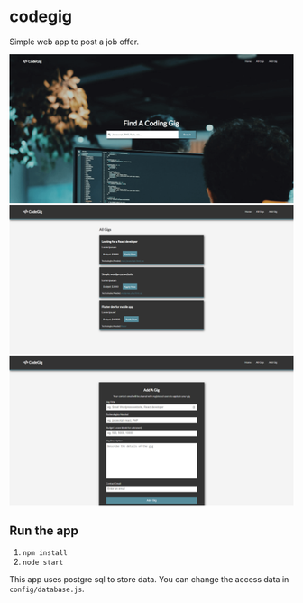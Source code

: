 # codegig

Simple web app to post a job offer.

![Main](docs/sc.png)
![Gigs](docs/sc2.png)
![Add gig](docs/sc3.png)

## Run the app

1. `npm install`
2. `node start`

This app uses postgre sql to store data. You can change the access data in `config/database.js`.